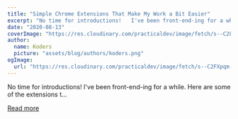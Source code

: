 ```yaml
---
title: "Simple Chrome Extensions That Make My Work a Bit Easier"
excerpt: "No time for introductions!   I've been front-end-ing for a while.   Here are some of the extensions t..."
date: "2020-08-13"
coverImage: "https://res.cloudinary.com/practicaldev/image/fetch/s--C2FXpqm---/c_imagga_scale,f_auto,fl_progressive,h_420,q_auto,w_1000/https://dev-to-uploads.s3.amazonaws.com/i/i1vt15wo64s04covq0er.jpg"
author:
  name: Koders
  picture: "assets/blog/authors/koders.png"
ogImage:
  url: "https://res.cloudinary.com/practicaldev/image/fetch/s--C2FXpqm---/c_imagga_scale,f_auto,fl_progressive,h_420,q_auto,w_1000/https://dev-to-uploads.s3.amazonaws.com/i/i1vt15wo64s04covq0er.jpg"
---
```


No time for introductions! I've been front-end-ing for a while. Here are some of the extensions t...

[Read more](https://dev.to/vtrpldn/simple-chrome-extensions-that-make-my-work-a-bit-easier-421b)
